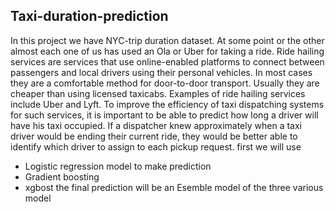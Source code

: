 ## Taxi-duration-prediction
In this project we have NYC-trip duration dataset.
At some point or the other almost each one of us has used an Ola or Uber for taking a ride.
Ride hailing services are services that use online-enabled platforms to connect between passengers and local drivers using their personal vehicles. In most cases they are a comfortable method for door-to-door transport. Usually they are cheaper than using licensed taxicabs. Examples of ride hailing services include Uber and Lyft.
To improve the efficiency of taxi dispatching systems for such services, it is important to be able to predict how long a driver will have his taxi occupied. If a dispatcher knew approximately when a taxi driver would be ending their current ride, they would be better able to identify which driver to assign to each pickup request.
first we will use 
- Logistic regression model to make prediction
- Gradient boosting
- xgbost
the final prediction 
will be an Esemble model of the three various model 
